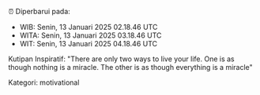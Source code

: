 ⏰ Diperbarui pada:
- WIB: Senin, 13 Januari 2025 02.18.46 UTC
- WITA: Senin, 13 Januari 2025 03.18.46 UTC
- WIT: Senin, 13 Januari 2025 04.18.46 UTC

Kutipan Inspiratif:
"There are only two ways to live your life. One is as though nothing is a miracle. The other is as though everything is a miracle"


Kategori: motivational

